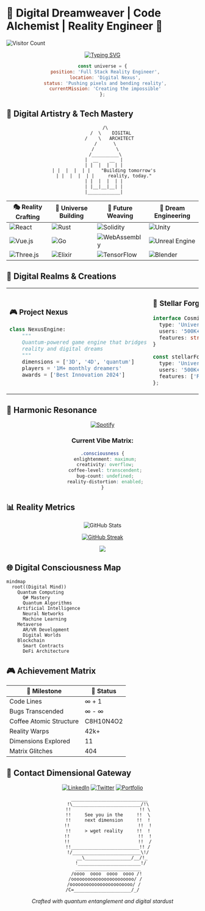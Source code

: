 # 🌌 Digital Dreamweaver | Code Alchemist | Reality Engineer 🚀

![Visitor Count](https://profile-counter.glitch.me/yourusername/count.svg)

<div align="center">

[![Typing SVG](https://readme-typing-svg.herokuapp.com?font=JetBrains+Mono&duration=3000&pause=1000&color=00FF76&center=true&vCenter=true&multiline=true&width=600&height=100&lines=Crafting+Digital+Experiences+Beyond+Reality;Transforming+Imagination+into+Innovation;Where+Code+Meets+Cosmic+Creativity)](https://git.io/typing-svg)

```js
const universe = {
  position: 'Full Stack Reality Engineer',
  location: 'Digital Nexus',
  status: 'Pushing pixels and bending reality',
  currentMission: 'Creating the impossible'
};
```

</div>

## 🎨 Digital Artistry & Tech Mastery

<div align="center">

```ascii
       /\     
      /  \    DIGITAL
     /    \   ARCHITECT
    /      \  
   /        \ 
  /__________\
 |  __    __  |
 | |  |  |  | |
 | |  |  |  | |    "Building tomorrow's
 | |  |  |  | |     reality, today."
 | |  |  |  | |
 | |__|__|__| |
 |____________|
```

| 🎭 Reality Crafting | 🌌 Universe Building | 🔮 Future Weaving | 🎪 Dream Engineering |
|---------------------|---------------------|------------------|---------------------|
| ![React](https://img.shields.io/badge/React-20232A?style=for-the-badge&logo=react&logoColor=61DAFB) | ![Rust](https://img.shields.io/badge/Rust-000000?style=for-the-badge&logo=rust&logoColor=white) | ![Solidity](https://img.shields.io/badge/Solidity-e6e6e6?style=for-the-badge&logo=solidity&logoColor=black) | ![Unity](https://img.shields.io/badge/Unity-100000?style=for-the-badge&logo=unity&logoColor=white) |
| ![Vue.js](https://img.shields.io/badge/Vue.js-35495E?style=for-the-badge&logo=vuedotjs&logoColor=4FC08D) | ![Go](https://img.shields.io/badge/Go-00ADD8?style=for-the-badge&logo=go&logoColor=white) | ![WebAssembly](https://img.shields.io/badge/WebAssembly-654FF0?style=for-the-badge&logo=WebAssembly&logoColor=white) | ![Unreal Engine](https://img.shields.io/badge/-Unreal%20Engine-313131?style=for-the-badge&logo=unreal-engine&logoColor=white) |
| ![Three.js](https://img.shields.io/badge/Three.js-black?style=for-the-badge&logo=three.js&logoColor=white) | ![Elixir](https://img.shields.io/badge/Elixir-4B275F?style=for-the-badge&logo=elixir&logoColor=white) | ![TensorFlow](https://img.shields.io/badge/TensorFlow-FF6F00?style=for-the-badge&logo=tensorflow&logoColor=white) | ![Blender](https://img.shields.io/badge/blender-%23F5792A.svg?style=for-the-badge&logo=blender&logoColor=white) |

</div>

## 🌟 Digital Realms & Creations

<table>
<tr>
<td width="50%">

### 🎮 Project Nexus
```python
class NexusEngine:
    """
    Quantum-powered game engine that bridges
    reality and digital dreams
    """
    dimensions = ['3D', '4D', 'quantum']
    players = '1M+ monthly dreamers'
    awards = ['Best Innovation 2024']
```

</td>
<td width="50%">

### 🌌 Stellar Forge
```typescript
interface CosmicCreation {
  type: 'Universal Builder';
  users: '500K+ space architects';
  features: string[];
}

const stellarForge: CosmicCreation = {
  type: 'Universal Builder',
  users: '500K+ space architects',
  features: ['Reality bending', 'Mind melding']
};
```

</td>
</tr>
</table>

## 🎵 Harmonic Resonance

<div align="center">

[![Spotify](https://novatorem-omega-seven.vercel.app/api/spotify)](https://open.spotify.com/user/yourusername)

### Current Vibe Matrix:
```css
.consciousness {
  enlightenment: maximum;
  creativity: overflow;
  coffee-level: transcendent;
  bug-count: undefined;
  reality-distortion: enabled;
}
```

</div>

## 📊 Reality Metrics

<div align="center">

![GitHub Stats](https://github-readme-stats.vercel.app/api?username=yourusername&show_icons=true&theme=radical)

[![GitHub Streak](https://github-readme-streak-stats.herokuapp.com/?user=yourusername&theme=midnight-purple)](https://git.io/streak-stats)

<img src="https://github-profile-trophy.vercel.app/?username=yourusername&theme=dracula&column=7" />

</div>

## 🌐 Digital Consciousness Map

```mermaid
mindmap
  root((Digital Mind))
    Quantum Computing
      Q# Mastery
      Quantum Algorithms
    Artificial Intelligence
      Neural Networks
      Machine Learning
    Metaverse
      AR/VR Development
      Digital Worlds
    Blockchain
      Smart Contracts
      DeFi Architecture
```

## 🎮 Achievement Matrix

<div align="center">

| 🌟 Milestone | 🎯 Status |
|-------------|-----------|
| Code Lines | ∞ + 1 |
| Bugs Transcended | ∞ - ∞ |
| Coffee Atomic Structure | C8H10N4O2 |
| Reality Warps | 42k+ |
| Dimensions Explored | 11 |
| Matrix Glitches | 404 |

</div>

## 🌌 Contact Dimensional Gateway

<div align="center">

[![LinkedIn](https://img.shields.io/badge/LinkedIn-0077B5?style=for-the-badge&logo=linkedin&logoColor=white)](https://linkedin.com/in/yourusername)
[![Twitter](https://img.shields.io/badge/Twitter-1DA1F2?style=for-the-badge&logo=twitter&logoColor=white)](https://twitter.com/yourusername)
[![Portfolio](https://img.shields.io/badge/Portfolio-000000?style=for-the-badge&logo=About.me&logoColor=white)](https://yourportfolio.com)

```ascii
     ____________________________
    !\_________________________/!\
    !!                         !! \
    !!     See you in the     !!  \
    !!     next dimension     !!  !
    !!                         !!  !
    !!     > wget reality     !!  !
    !!                         !!  !
    !!                         !!  /
    !!_________________________!! /
    !/_________________________\!/
       __\_________________/__/!_
      !_______________________!/
    ________________________
   /oooo  oooo  oooo  oooo /!
  /ooooooooooooooooooooooo/ /
 /ooooooooooooooooooooooo/ /
/C=_____________________/_/
```

</div>

<script>
class QuantumGame {
  constructor() {
    this.sequence = [];
    this.quantumState = false;
    this.init();
  }

  init() {
    document.addEventListener('keypress', (e) => {
      if (e.key === 'q') {
        this.sequence.push(e.key);
        if (this.sequence.length === 7) {
          if (this.sequence.join('') === 'quantum') {
            this.activateQuantumRealm();
          }
          this.sequence = [];
        }
      } else {
        this.sequence = [];
      }
    });
  }

  activateQuantumRealm() {
    const quantum = document.createElement('div');
    quantum.style.cssText = `
      position: fixed;
      top: 0;
      left: 0;
      width: 100vw;
      height: 100vh;
      background: #000;
      z-index: 9999;
      display: flex;
      justify-content: center;
      align-items: center;
      font-family: 'Courier New', monospace;
    `;

    const game = document.createElement('div');
    game.style.cssText = `
      color: #0F0;
      text-align: center;
    `;
    game.innerHTML = `
      <h1>Quantum Realm Activated</h1>
      <p>Use arrow keys to navigate the quantum maze</p>
      <div id="quantum-game" style="border: 1px solid #0F0; padding: 20px;">
        Loading quantum simulation...
      </div>
    `;

    quantum.appendChild(game);
    document.body.appendChild(quantum);

    quantum.addEventListener('click', () => {
      quantum.remove();
    });

    this.initQuantumGame(game);
  }

  initQuantumGame(container) {
    // Quantum game logic here
    const maze = [
      '########',
      '#S     #',
      '# #### #',
      '#    # #',
      '#### # #',
      '#E    #',
      '########'
    ];
    
    // Game implementation would go here
  }
}

new QuantumGame();
</script>

<div align="center">

*Crafted with quantum entanglement and digital stardust* 

</div>
